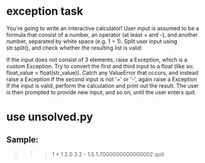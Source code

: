 # exception task
You're going to write an interactive calculator! User input is assumed to be a formula that consist of a number, an operator (at least + and -), and another number, separated by white space (e.g. 1 + 1). Split user input using str.split(), and check whether the resulting list is valid:

If the input does not consist of 3 elements, raise a Exception, which is a custom Exception.
Try to convert the first and third input to a float (like so: float_value = float(str_value)). Catch any ValueError that occurs, and instead raise a Exception
If the second input is not '+' or '-', again raise a Exception
If the input is valid, perform the calculation and print out the result. The user is then prompted to provide new input, and so on, until the user enters quit.

# use unsolved.py
## Sample:
>>> 1 + 1
2.0
>>> 3.2 - 1.5
1.7000000000000002
>>> quit